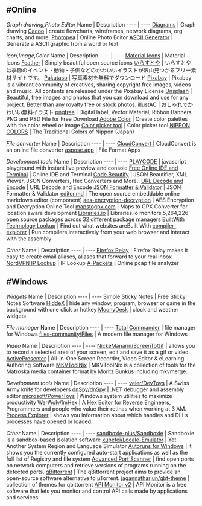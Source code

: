 ## #Online

*Graph drawing,Photo Editor*
Name | Description
---- | ----
[Diagrams](https://app.diagrams.net/) | Graph drawing 
[Cacoo](https://cacoo.com/) | create flowcharts, wireframes, network diagrams, org charts, and more.
[Photopea](https://www.photopea.com/) | Online Photo Editor
[ASCII Generator](http://www.network-science.de/ascii/) | Generate a ASCII graphic from a word or text

*Icon,Image,Color*
Name | Description
---- | ----
[Material Icons](https://fonts.google.com/icons?selected=Material+Icons) | Material Icons
[Feather](https://feathericons.com/) | Simply beautiful open source icons
[いらすとや](https://www.irasutoya.com/) | いらすとやは季節のイベント・動物・子供などのかわいいイラストが沢山見つかるフリー素材サイトです。
[Pakutaso](https://www.pakutaso.com/) | 写真素材を無料でダウンロード
[Pixabay](https://pixabay.com/) | Pixabay is a vibrant community of creatives, sharing copyright free images, videos and music. All contents are released under the Pixabay License
[Unsplash](https://unsplash.com/) | Beautiful, free images and photos that you can download and use for any project. Better than any royalty free or stock photos.
[illustAC](https://www.ac-illust.com/) | おしゃれでかわいい無料イラスト
[pngtree](https://pngtree.com) | Digital label, Vector Material, Ribbon Banners PNG and PSD File for Free Download
[Adobe Color](https://color.adobe.com/) | Create color palettes with the color wheel or image
[Color picker tool](https://developer.mozilla.org/zh-TW/docs/Web/CSS/CSS_Colors/Color_picker_tool) | Color picker tool
[NIPPON COLORS](https://nipponcolors.com/) | The Traditional Colors of Nippon (Japan)

*File converter*
Name | Description
---- | ----
[CloudConvert ](https://cloudconvert.com/) | CloudConvert is an online file converter
[aspose.app](https://www.aspose.app/) | File Format Apps

*Development tools*
Name | Description
---- | ----
[PLAYCODE](https://playcode.io/) | javascript playground with instant live preview and console
[Free Online IDE and Terminal](https://www.tutorialspoint.com/codingground.htm) | Online IDE and Terminal
[Code Beautify](https://codebeautify.org/) | JSON Beautifier, XML Viewer, JSON Converters, Hex Converters and More..
[URL Decode and Encode](https://www.urldecoder.org/) | URL Decode and Encode
[JSON Formatter & Validator](https://jsonformatter.curiousconcept.com/) | JSON Formatter & Validator
[editor.md](https://github.com/pandao/editor.md) | The open source embeddable online markdown editor (component)
[aes-encryption-decryption](https://www.devglan.com/online-tools/aes-encryption-decryption) | AES Encryption and Decryption Online Tool
[mapstogpx.com](https://mapstogpx.com/mobiledev.php) | Maps to GPX Converter for location aware development
[Libraries.io](https://libraries.io/) | Libraries.io monitors 5,264,226 open source packages across 32 different package managers
[BuiltWith Technology Lookup](https://builtwith.com/) | Find out what websites areBuilt With
[compiler-explorer](https://github.com/compiler-explorer/compiler-explorer) | Run compilers interactively from your web browser and interact with the assembly

*Other*
Name | Description
---- | ----
[Firefox Relay](https://relay.firefox.com/) | Firefox Relay⁩ makes it easy to create email aliases, aliases that forward to your real inbox
[NordVPN IP Lookup](https://nordvpn.com/zh-tw/ip-lookup/) | IP Lookup
[A-Packets](https://apackets.com/) | Online pcap file analyzer

## #Windows

*Widgets*
Name | Description
---- | ----
[Simple Sticky Notes](https://www.simplestickynotes.com/) | Free Sticky Notes Software
[HiddeX](http://dejavu.narod.ru/hiddex.html) | hide any window, program, browser or game in the background with one click or hotkey
[MoonyDesk](https://tottsunta.blogspot.com/search/label/MoonyDesk) | clock and weather widgets

*File manager*
Name | Description
---- | ----
[Total Commander](https://www.ghisler.com/) | file manager for Windows
[files-community/Files](https://github.com/files-community/Files) | A modern file manager for Windows

*Video*
Name | Description
---- | ----
[NickeManarin/ScreenToGif](https://github.com/NickeManarin/ScreenToGif) | allows you to record a selected area of your screen, edit and save it as a gif or video.
[ActivePresenter](https://atomisystems.com/download/) | All-in-One Screen Recorder, Video Editor & eLearning Authoring Software
[MKVToolNix](https://mkvtoolnix.download/) | MKVToolNix is a collection of tools for the Matroska media container format by Moritz Bunkus including mkvmerge.

*Development tools*
Name | Description
---- | ----
[veler/DevToys](https://github.com/veler/DevToys) | A Swiss Army knife for developers
[dnSpy/dnSpy](https://github.com/dnSpy/dnSpy) | .NET debugger and assembly editor
[microsoft/PowerToys](https://github.com/microsoft/PowerToys) | Windows system utilities to maximize productivity
[WerWolv/ImHex](https://github.com/WerWolv/ImHex) | A Hex Editor for Reverse Engineers, Programmers and people who value their retinas when working at 3 AM.
[Process Explorer](https://docs.microsoft.com/en-us/sysinternals/downloads/process-explorer) | shows you information about which handles and DLLs processes have opened or loaded.

*Other*
Name | Description
---- | ----
[sandboxie-plus/Sandboxie](https://github.com/sandboxie-plus/Sandboxie) | Sandboxie is a sandbox-based isolation software
[xupefei/Locale-Emulator](https://github.com/xupefei/Locale-Emulator) | Yet Another System Region and Language Simulator
[Autoruns for Windows](https://docs.microsoft.com/en-us/sysinternals/downloads/autoruns) | it shows you the currently configured auto-start applications as well as the full list of Registry and file system
[Advanced Port Scanner](https://www.advanced-port-scanner.com/tw/) | find open ports on network computers and retrieve versions of programs running on the detected ports.
[qBittorrent](https://www.qbittorrent.org/) | The qBittorrent project aims to provide an open-source software alternative to µTorrent.
[jagannatharjun/qbt-theme](https://github.com/jagannatharjun/qbt-theme) | collection of themes for qbittorrent
[API Monitor v2](http://www.rohitab.com/apimonitor) | API Monitor is a free software that lets you monitor and control API calls made by applications and services.
